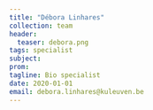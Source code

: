 ```yaml
---
title: "Débora Linhares"
collection: team
header:
  teaser: debora.png
tags: specialist
subject:
prom:
tagline: Bio specialist
date: 2020-01-01
email: debora.linhares@kuleuven.be
---
```

